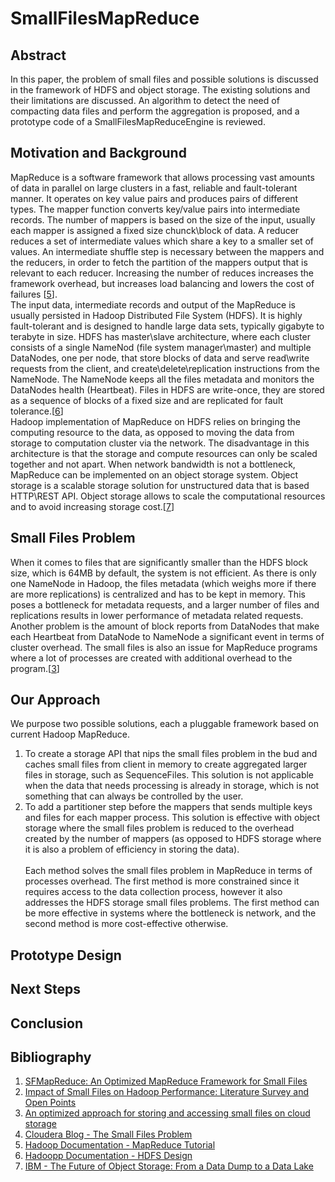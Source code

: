 # SmallFilesMapReduce
## Abstract
In this paper, the problem of small files and possible solutions is discussed in the framework of HDFS and object storage. The existing solutions and their limitations are discussed. An algorithm to detect the need of compacting data files and perform the aggregation is proposed, and a prototype code of a SmallFilesMapReduceEngine is reviewed.

## Motivation and Background
MapReduce is a software framework that allows processing vast amounts of data in parallel on large clusters in a fast, reliable and fault-tolerant manner. It operates on key value pairs and produces pairs of different types. The mapper function converts key/value pairs into intermediate records. The number of mappers is based on the size of the input, usually each mapper is assigned a fixed size chunck\block of data. A reducer reduces a set of intermediate values which share a key to a smaller set of values. An intermediate shuffle step is necessary between the mappers and the reducers, in order to fetch the partition of the mappers output that is relevant to each reducer. Increasing the number of reduces increases the framework overhead, but increases load balancing and lowers the cost of failures [[5](#bibliography)].</br>
The input data, intermediate records and output of the MapReduce is usually persisted in Hadoop Distributed File System (HDFS). It is highly fault-tolerant and is designed to handle large data sets, typically gigabyte to terabyte in size. HDFS has master\slave architecture, where each cluster consists of a single NameNod (file system manager\master) and multiple DataNodes, one per node, that store blocks of data and serve read\write requests from the client, and create\delete\replication instructions from the NameNode. The NameNode keeps all the files metadata and monitors the DataNodes health (Heartbeat). Files in HDFS are write-once, they are stored as a sequence of blocks of a fixed size and are replicated for fault tolerance.[[6](#bibliography)]</br>
Hadoop implementation of MapReduce on HDFS relies on bringing the computing resource to the data, as opposed to moving the data from storage to computation cluster via the network. The disadvantage in this architecture is that the storage and compute resources can only be scaled together and not apart. When network bandwidth is not a bottleneck, MapReduce can be implemented on an object storage system. Object storage is a scalable storage solution for unstructured data that is based HTTP\REST API. Object storage allows to scale the computational resources and to avoid increasing storage cost.[[7](#bibliography)]

## Small Files Problem
When it comes to files that are significantly smaller than the HDFS block size, which is 64MB by default, the system is not efficient. As there is only one NameNode in Hadoop, the files metadata (which weighs more if there are more replications) is centralized and has to be kept in memory. This poses a bottleneck for metadata requests, and a larger number of files and replications results in lower performance of metadata related requests. Another problem is the amount of block reports from DataNodes that make each Heartbeat from DataNode to NameNode a significant event in terms of cluster overhead. The small files is also an issue for MapReduce programs where a lot of processes are created with additional overhead to the program.[[3](#bibliography)]
## Our Approach
We purpose two possible solutions, each a pluggable framework based on current Hadoop MapReduce.
1. To create a storage API that nips the small files problem in the bud and caches small files from client in memory to create aggregated larger files in storage, such as SequenceFiles. This solution is not applicable when the data that needs processing is already in storage, which is not something that can always be controlled by the user.
2. To add a partitioner step before the mappers that sends multiple keys and files for each mapper process. This solution is effective with object storage where the small files problem is reduced to the overhead created by the number of mappers (as opposed to HDFS storage where it is also a problem of efficiency in storing the data).</br></br>
Each method solves the small files problem in MapReduce in terms of processes overhead. The first method is more constrained since it requires access to the data collection process, however it also addresses the HDFS storage small files problems. The first method can be more effective in systems where the bottleneck is network, and the second method is more cost-effective otherwise.

## Prototype Design

## Next Steps

## Conclusion

## Bibliography
1. [SFMapReduce: An Optimized MapReduce Framework for Small Files](https://www.cs.fsu.edu/~yuw/pubs/2015-NAS-Yu.pdf)
2. [Impact of Small Files on Hadoop Performance: Literature Survey and Open Points](https://mjeer.journals.ekb.eg/article_62728_c818f3f951476c6005647f9ba7364efd.pdf)
3. [An optimized approach for storing and accessing small files on cloud storage](https://www.cs.bham.ac.uk/~rza/pub/cloudStorage.pdf)
4. [Cloudera Blog - The Small Files Problem](https://blog.cloudera.com/the-small-files-problem/)
5. [Hadoop Documentation - MapReduce Tutorial](https://hadoop.apache.org/docs/r1.2.1/mapred_tutorial.html)
6. [Hadoopp Documentation - HDFS Design](https://hadoop.apache.org/docs/r1.2.1/hdfs_design.html#Introduction)
7. [IBM - The Future of Object Storage: From a Data Dump to a Data Lake](https://www.ibm.com/cloud/blog/the-future-of-object-storage-from-a-data-dump-to-a-data-lake)